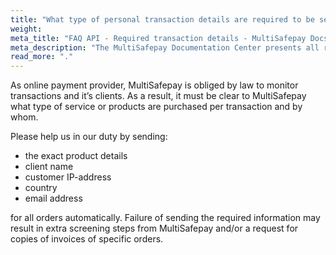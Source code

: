 ```yaml
---
title: "What type of personal transaction details are required to be sent via the MultiSafepay API?"
weight:
meta_title: "FAQ API - Required transaction details - MultiSafepay Docs"
meta_description: "The MultiSafepay Documentation Center presents all relevant information about our Plugins and API. You can also find support pages for payment methods, tools and general questions as well as the contact details of our Support and Integration Teams."
read_more: "."
---
```


As online payment provider, MultiSafepay is obliged by law to monitor transactions and it’s clients. As a result, it must be clear to MultiSafepay what type of service or products are purchased per transaction and by whom.

Please help us in our duty by sending: 

* the exact product details
* client name
* customer IP-address
* country
* email address

for all orders automatically. Failure of sending the required information may result in extra screening steps from MultiSafepay and/or a request for copies of invoices of specific orders.